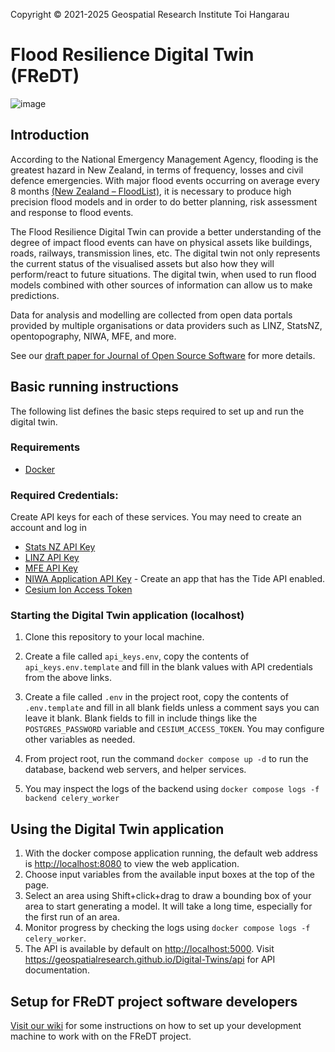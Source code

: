 Copyright © 2021-2025 Geospatial Research Institute Toi Hangarau
# Flood Resilience Digital Twin (FReDT)
![image](https://github.com/GeospatialResearch/Digital-Twins/assets/41398636/b7b9da6c-3895-46f5-99dc-4094003b2946)


## Introduction

According to the National Emergency Management Agency, flooding is the greatest hazard in New Zealand, in terms of frequency, losses and civil defence emergencies. 
With major flood events occurring on average every 8 months [(New Zealand – FloodList)](https://floodlist.com/tag/new-zealand),
it is necessary to produce high precision flood models and in order to do better planning, risk assessment and response to flood events.

The Flood Resilience Digital Twin can provide a better understanding of the degree of impact flood events can have on physical assets like buildings, roads, railways, transmission lines, etc.
The digital twin not only represents the current status of the visualised assets but also how they will perform/react to future situations. 
The digital twin, when used to run flood models combined with other sources of information can allow us to make predictions.

Data for analysis and modelling are collected from open data portals provided by multiple organisations or data providers such as LINZ, StatsNZ, opentopography, NIWA, MFE, and more.

See our [draft paper for Journal of Open Source Software](paper/paper.pdf) for more details.

## Basic running instructions
The following list defines the basic steps required to set up and run the digital twin.


### Requirements
* [Docker](https://www.docker.com/)


### Required Credentials:
Create API keys for each of these services. You may need to create an account and log in
* [Stats NZ API Key](https://datafinder.stats.govt.nz/my/api/)
* [LINZ API Key](https://data.linz.govt.nz/my/api/)
* [MFE API Key](https://data.mfe.govt.nz/my/api/)
* [NIWA Application API Key](https://developer.niwa.co.nz/) - Create an app that has the Tide API enabled.
* [Cesium Ion Access Token](https://ion.cesium.com/tokens)


### Starting the Digital Twin application (localhost)
1. Clone this repository to your local machine.

1. Create a file called `api_keys.env`, copy the contents of `api_keys.env.template` and fill in the blank values with API credentials from the above links.
   
1. Create a file called `.env` in the project root, copy the contents of `.env.template` and fill in all blank fields unless a comment says you can leave it blank.
Blank fields to fill in include things like the `POSTGRES_PASSWORD` variable and `CESIUM_ACCESS_TOKEN`. You may configure other variables as needed.
    
1. From project root, run the command `docker compose up -d` to run the database, backend web servers, and helper services.
   
1. You may inspect the logs of the backend using `docker compose logs -f backend celery_worker`


## Using the Digital Twin application
1. With the docker compose  application running, the default web address is <http://localhost:8080> to view the web application.
1. Choose input variables from the available input boxes at the top of the page.
1. Select an area using Shift+click+drag to draw a bounding box of your area to start generating a model. It will take a long time, especially for the first run of an area.
1. Monitor progress by checking the logs using `docker compose logs -f celery_worker`.
1. The API is available by default on <http://localhost:5000>. Visit <https://geospatialresearch.github.io/Digital-Twins/api> for API documentation.


## Setup for FReDT project software developers
[Visit our wiki](https://github.com/GeospatialResearch/Digital-Twins/wiki/) for some instructions on how to set up your development machine to work with on the FReDT project.
